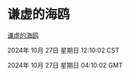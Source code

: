 # 谦虚的海鸥
[谦虚的海鸥](http://219.139.197.74:56308/qxdho/course/base/hotlink/index.php)

2024年 10月 27日 星期日 12:10:02 CST

2024年 10月 27日 星期日 04:10:02 GMT
